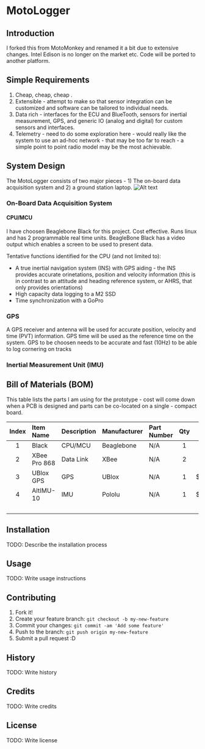 # MotoLogger
## Introduction
I forked this from MotoMonkey and renamed it a bit due to extensive changes. Intel Edison is no longer on the market etc. Code will be ported to another platform.  

## Simple Requirements
1. Cheap, cheap, cheap .
2. Extensible - attempt to make so that sensor integration can be customized and software can be tailored to individual needs.
3. Data rich - interfaces for the ECU and BlueTooth, sensors for inertial measurement, GPS, and generic IO (analog and digital) for custom sensors and interfaces.
4. Telemetry - need to do some exploration here - would really like the system to use an ad-hoc network - that may be too far to reach - a simple point to point radio model may be the most achievable.

## System Design
The MotoLogger consists of two major pieces - 1) The on-board data acquisition system and 2) a ground station laptop.
![Alt text](https://cloud.githubusercontent.com/assets/3347351/15641098/427cf59a-25f3-11e6-8442-03b79fd1e716.png)

### On-Board Data Acquisition System
#### CPU/MCU
I have choosen Beaglebone Black for this project. Cost effective. Runs linux and has 2 programmable real time units. BeagleBone Black has a video output which enables a screen to be used to present data.

Tentative functions identified for the CPU (and not limited to):
- A true inertial navigation system (INS) with GPS aiding - the INS provides accurate orinetations, position and velocity information (this is in contrast to an attitude and heading reference system, or AHRS, that only provides orientations)
- High capacity data logging to a M2 SSD
- Time synchronization with a GoPro

### GPS
A GPS receiver and antenna will be used for accurate position, velocity and time (PVT) information. GPS time will be used as the reference time on the system. GPS to be choosen needs to be accurate and fast (10Hz) to be able to log cornering on tracks

### Inertial Measurement Unit (IMU)

## Bill of Materials (BOM)
This table lists the parts I am using for the prototype - cost will come down when a PCB is designed and parts can be co-located on a single - compact board.

| Index | Item Name    | Description | Manufacturer | Part Number | Qty | Cost   | Total   |
| :---: | :--------    | :---------- | :----------- | :---------- | :-: | ---:   | ----:   |
| 1     | Black        | CPU/MCU     | Beaglebone   | N/A         | 1   |        |         |
| 2     | XBee Pro 868 | Data Link   | XBee         | N/A         | 2   |        |         |
| 3     | UBlox GPS    | GPS         | UBlox        | N/A         | 1   | $49.00 | $49.00  |
| 4     | AltIMU-10    | IMU         | Pololu       | N/A         | 1   | $23.00 | $22.00  |
|       |              |             |              |             |     | Total  | $231.00 |



## Installation
TODO: Describe the installation process

## Usage
TODO: Write usage instructions

## Contributing
1. Fork it!
2. Create your feature branch: `git checkout -b my-new-feature`
3. Commit your changes: `git commit -am 'Add some feature'`
4. Push to the branch: `git push origin my-new-feature`
5. Submit a pull request :D

## History
TODO: Write history

## Credits
TODO: Write credits

## License
TODO: Write license
